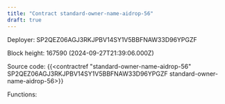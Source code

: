 ```yaml
---
title: "Contract standard-owner-name-aidrop-56"
draft: true
---
```

Deployer: SP2QEZ06AGJ3RKJPBV14SY1V5BBFNAW33D96YPGZF


 



Block height: 167590 (2024-09-27T21:39:06.000Z)

Source code: {{<contractref "standard-owner-name-aidrop-56" SP2QEZ06AGJ3RKJPBV14SY1V5BBFNAW33D96YPGZF standard-owner-name-aidrop-56>}}

Functions:


